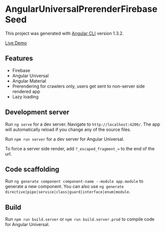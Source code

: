 # AngularUniversalPrerenderFirebaseSeed

This project was generated with [Angular CLI](https://github.com/angular/angular-cli) version 1.3.2.

[Live Demo](https://angular-universal-prerender.firebaseapp.com)

## Features

- Firebase
- Angular Universal
- Angular Material
- Prerendering for crawlers only, users get sent to non-server side rendered app
- Lazy loading

## Development server

Run `ng serve` for a dev server. Navigate to `http://localhost:4200/`. The app will automatically reload if you change any of the source files.

Run `npm run server` for a dev server for Angular Universal.

To force a server side render, add `?_escaped_fragment_=` to the end of the url.

## Code scaffolding

Run `ng generate component component-name --module app.module` to generate a new component. You can also use `ng generate directive|pipe|service|class|guard|interface|enum|module`.

## Build

Run `npm run build.server` or `npm run build.server.prod` to compile code for Angular Universal.
